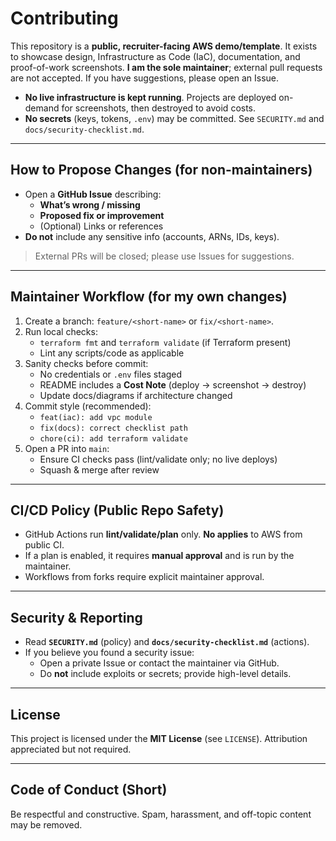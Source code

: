 # Contributing

This repository is a **public, recruiter-facing AWS demo/template**. It exists to showcase design, Infrastructure as Code (IaC), documentation, and proof-of-work screenshots. **I am the sole maintainer**; external pull requests are not accepted. If you have suggestions, please open an Issue.

- **No live infrastructure is kept running**. Projects are deployed on-demand for screenshots, then destroyed to avoid costs.
- **No secrets** (keys, tokens, `.env`) may be committed. See `SECURITY.md` and `docs/security-checklist.md`.

---

## How to Propose Changes (for non-maintainers)

- Open a **GitHub Issue** describing:
  - **What’s wrong / missing**
  - **Proposed fix or improvement**
  - (Optional) Links or references
- **Do not** include any sensitive info (accounts, ARNs, IDs, keys).

> External PRs will be closed; please use Issues for suggestions.

---

## Maintainer Workflow (for my own changes)

1. Create a branch: `feature/<short-name>` or `fix/<short-name>`.
2. Run local checks:
   - `terraform fmt` and `terraform validate` (if Terraform present)
   - Lint any scripts/code as applicable
3. Sanity checks before commit:
   - No credentials or `.env` files staged
   - README includes a **Cost Note** (deploy → screenshot → destroy)
   - Update docs/diagrams if architecture changed
4. Commit style (recommended):
   - `feat(iac): add vpc module`
   - `fix(docs): correct checklist path`
   - `chore(ci): add terraform validate`
5. Open a PR into `main`:
   - Ensure CI checks pass (lint/validate only; no live deploys)
   - Squash & merge after review

---

## CI/CD Policy (Public Repo Safety)

- GitHub Actions run **lint/validate/plan** only. **No applies** to AWS from public CI.
- If a plan is enabled, it requires **manual approval** and is run by the maintainer.
- Workflows from forks require explicit maintainer approval.

---

## Security & Reporting

- Read **`SECURITY.md`** (policy) and **`docs/security-checklist.md`** (actions).
- If you believe you found a security issue:
  - Open a private Issue or contact the maintainer via GitHub.
  - Do **not** include exploits or secrets; provide high-level details.

---

## License

This project is licensed under the **MIT License** (see `LICENSE`). Attribution appreciated but not required.

---

## Code of Conduct (Short)

Be respectful and constructive. Spam, harassment, and off-topic content may be removed.
